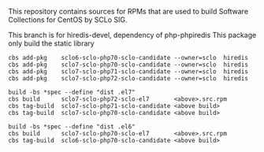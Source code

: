 This repository contains sources for RPMs that are used
to build Software Collections for CentOS by SCLo SIG.

This branch is for hiredis-devel, dependency of php-phpiredis
This package only build the static library

    cbs add-pkg    sclo6-sclo-php70-sclo-candidate --owner=sclo  hiredis
    cbs add-pkg    sclo7-sclo-php70-sclo-candidate --owner=sclo  hiredis
    cbs add-pkg    sclo7-sclo-php71-sclo-candidate --owner=sclo  hiredis
    cbs add-pkg    sclo7-sclo-php72-sclo-candidate --owner=sclo  hiredis

    build -bs *spec --define "dist .el7"
    cbs build      sclo7-sclo-php72-sclo-el7       <above>.src.rpm
    cbs tag-build  sclo7-sclo-php71-sclo-candidate <above build>
    cbs tag-build  sclo7-sclo-php70-sclo-candidate <above build>

    build -bs *spec --define "dist .el6"
    cbs build      sclo7-sclo-php70-sclo-el7       <above>.src.rpm
    cbs tag-build  sclo6-sclo-php70-sclo-candidate <above build>
